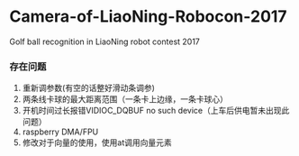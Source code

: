 # Camera-of-LiaoNing-Robocon-2017
Golf ball recognition in LiaoNing robot contest 2017



### 存在问题

1. 重新调参数(有空的话整好滑动条调参)
2. 两条线卡球的最大距离范围（一条卡上边缘，一条卡球心）
3. 开机时间过长报错VIDIOC_DQBUF no such device（上车后供电暂未出现此问题）
4. raspberry DMA/FPU
5. 修改对于向量的使用，使用at调用向量元素

